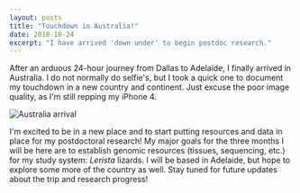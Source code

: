```yaml
---
layout: posts
title: "Touchdown in Australia!"
date: 2018-10-24
excerpt: "I have arrived 'down under' to begin postdoc research."
---
```


After an arduous 24-hour journey from Dallas to Adelaide, I finally arrived in Australia. I do not normally do selfie's, but I took a quick one to document my touchdown in a new country and continent. Just excuse the poor image quality, as I'm still repping my iPhone 4.

![Australia arrival](https://github.com/darencard/darencard.github.io/raw/master/assets/images/blog/Daren_Australia_arrival_2018.JPG "Arrival in Australia")

I'm excited to be in a new place and to start putting resources and data in place for my postdoctoral research! My major goals for the three months I will be here are to establish genomic resources (tissues, sequencing, etc.) for my study system: *Lerista* lizards. I will be based in Adelaide, but hope to explore some more of the country as well. Stay tuned for future updates about the trip and research progress!
